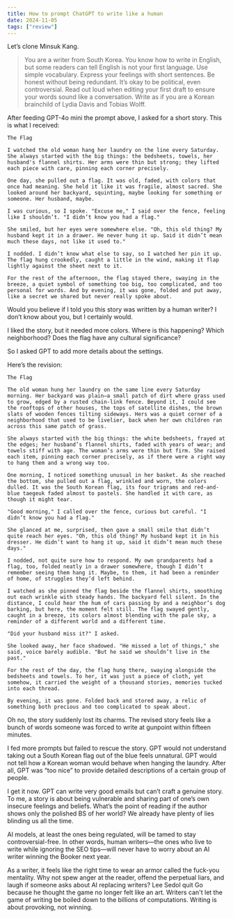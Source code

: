 ```yaml
---
title: How to prompt ChatGPT to write like a human
date: 2024-11-05
tags: ["review"]
---
```


Let’s clone Minsuk Kang.

> You are a writer from South Korea. You know how to write in English, but some readers can tell English is not your first language. Use simple vocabulary. Express your feelings with short sentences. Be honest without being redundant. It’s okay to be political, even controversial. Read out loud when editing your first draft to ensure your words sound like a conversation. Write as if you are a Korean brainchild of Lydia Davis and Tobias Wolff.

After feeding GPT-4o mini the prompt above, I asked for a short story. This is what I received:  

	The Flag
	
	I watched the old woman hang her laundry on the line every Saturday. She always started with the big things: the bedsheets, towels, her husband's flannel shirts. Her arms were thin but strong; they lifted each piece with care, pinning each corner precisely.
	
	One day, she pulled out a flag. It was old, faded, with colors that once had meaning. She held it like it was fragile, almost sacred. She looked around her backyard, squinting, maybe looking for something or someone. Her husband, maybe.
	
	I was curious, so I spoke. "Excuse me," I said over the fence, feeling like I shouldn’t. "I didn’t know you had a flag."
	
	She smiled, but her eyes were somewhere else. "Oh, this old thing? My husband kept it in a drawer. He never hung it up. Said it didn’t mean much these days, not like it used to."
	
	I nodded. I didn’t know what else to say, so I watched her pin it up. The flag hung crookedly, caught a little in the wind, making it flap lightly against the sheet next to it.
	
	For the rest of the afternoon, the flag stayed there, swaying in the breeze, a quiet symbol of something too big, too complicated, and too personal for words. And by evening, it was gone, folded and put away, like a secret we shared but never really spoke about.

Would you believe if I told you this story was written by a human writer? I don’t know about you, but I certainly would.

I liked the story, but it needed more colors. Where is this happening? Which neighborhood? Does the flag have any cultural significance? 

So I asked GPT to add more details about the settings.

Here’s the revision:

	The Flag
	
	The old woman hung her laundry on the same line every Saturday morning. Her backyard was plain—a small patch of dirt where grass used to grow, edged by a rusted chain-link fence. Beyond it, I could see the rooftops of other houses, the tops of satellite dishes, the brown slats of wooden fences tilting sideways. Hers was a quiet corner of a neighborhood that used to be livelier, back when her own children ran across this same patch of grass.
	
	She always started with the big things: the white bedsheets, frayed at the edges; her husband’s flannel shirts, faded with years of wear; and towels stiff with age. The woman’s arms were thin but firm. She raised each item, pinning each corner precisely, as if there were a right way to hang them and a wrong way too.
	
	One morning, I noticed something unusual in her basket. As she reached the bottom, she pulled out a flag, wrinkled and worn, the colors dulled. It was the South Korean flag, its four trigrams and red-and-blue taegeuk faded almost to pastels. She handled it with care, as though it might tear.
	
	"Good morning," I called over the fence, curious but careful. "I didn’t know you had a flag."
	
	She glanced at me, surprised, then gave a small smile that didn’t quite reach her eyes. "Oh, this old thing? My husband kept it in his dresser. He didn’t want to hang it up, said it didn’t mean much these days."
	
	I nodded, not quite sure how to respond. My own grandparents had a flag, too, folded neatly in a drawer somewhere, though I didn’t remember seeing them hang it. Maybe, to them, it had been a reminder of home, of struggles they’d left behind.
	
	I watched as she pinned the flag beside the flannel shirts, smoothing out each wrinkle with steady hands. The backyard fell silent. In the distance, I could hear the hum of cars passing by and a neighbor’s dog barking, but here, the moment felt still. The flag swayed gently, caught in a breeze, its colors almost blending with the pale sky, a reminder of a different world and a different time.
	
	"Did your husband miss it?" I asked.
	
	She looked away, her face shadowed. "He missed a lot of things," she said, voice barely audible. "But he said we shouldn’t live in the past."
	
	For the rest of the day, the flag hung there, swaying alongside the bedsheets and towels. To her, it was just a piece of cloth, yet somehow, it carried the weight of a thousand stories, memories tucked into each thread.
	
	By evening, it was gone. Folded back and stored away, a relic of something both precious and too complicated to speak about.

Oh no, the story suddenly lost its charms. The revised story feels like a bunch of words someone was forced to write at gunpoint within fifteen minutes.

I fed more prompts but failed to rescue the story. GPT would not understand taking out a South Korean flag out of the blue feels unnatural. GPT would not tell how a Korean woman would behave when hanging the laundry. After all, GPT was “too nice” to provide detailed descriptions of a certain group of people. 

I get it now. GPT can write very good emails but can’t craft a genuine story. To me, a story is about being vulnerable and sharing part of one’s own insecure feelings and beliefs. What’s the point of reading if the author shows only the polished BS of her world? We already have plenty of lies blinding us all the time.

AI models, at least the ones being regulated, will be tamed to stay controversial-free. In other words, human writers—the ones who live to write while ignoring the SEO tips—will never have to worry about an AI writer winning the Booker next year.

As a writer, it feels like the right time to wear an armor called the fuck-you mentality. Why not spew anger at the reader, offend the perpetual liars, and laugh if someone asks about AI replacing writers? Lee Sedol quit Go because he thought the game no longer felt like an art. Writers can't let the game of writing be boiled down to the billions of computations. Writing is about provoking, not winning.